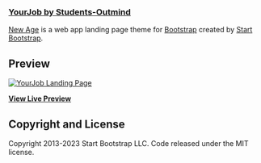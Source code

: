 ### [YourJob by Students-Outmind](https://sharonbarrial.github.io/TF-YourJob/)

[New Age](https://startbootstrap.com/theme/new-age/) is a web app landing page theme for [Bootstrap](https://getbootstrap.com/) created by [Start Bootstrap](https://startbootstrap.com/).

## Preview

[![YourJob Landing Page](https://assets.startbootstrap.com/img/screenshots/themes/new-age.png)](https://sharonbarrial.github.io/TF-YourJob/)

**[View Live Preview](https://startbootstrap.github.io/startbootstrap-new-age/)**

## Copyright and License

Copyright 2013-2023 Start Bootstrap LLC. Code released under the MIT license.
